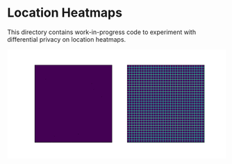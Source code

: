 # Location Heatmaps

This directory contains work-in-progress code to experiment with differential
privacy on location heatmaps.

![Alt Text](animation.gif)



